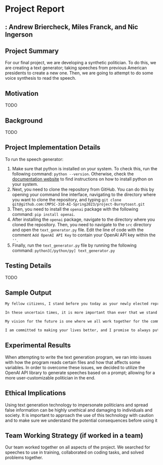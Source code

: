 # Project Report

## : Andrew Briercheck, Miles Franck, and Nic Ingerson

## Project Summary

For our final project, we are developing a synthetic politician. To do this, we are creating a text generator; taking
speeches from previous American presidents to create a new one. Then, we are going to attempt to do some voice synthesis
to read the speech.

## Motivation

TODO

## Background

TODO

## Project Implementation Details

To run the speech generator:

1. Make sure that python is installed on your system. To check this, run the following command: `python --version`. Otherwise, check the [documentation website](https://www.python.org) to find instructions on how to install python on your system.
2. Next, you need to clone the repository from GitHub. You can do this by opening your command line interface, navigating to the directory where you want to clone the repository, and typing `git clone git@github.com:CMPSC-310-AI-Spring2023/project-Burnytoast.git`
3. Then, you need to install the `openai` package with the following command: `pip install openai`.
4. After installing the `openai` package, navigate to the directory where you cloned the repository. Then, you need to navigate to the `src` directory and open the `text_generator.py` file. Edit the line of code with the comment `Add OpenAI API Key` to contain your OpenAI API key within the `''`.
5. Finally, run the `text_generator.py` file by running the following command: `python3[/python/py] text_generator.py`

## Testing Details

TODO

## Sample Output

```cmd
My fellow citizens, I stand before you today as your newly elected representative. I am honoured and humbled by the trust you have placed in me, and I promise to work hard on your behalf.

In these uncertain times, it is more important than ever that we stand together and support one another. I will do everything in my power to make sure that your voices are heard in government.

My vision for the future is one where we all work together for the common good. I believe that we can achieve great things if we put our differences aside and focus on what we have in common.

I am committed to making your lives better, and I promise to always put your interests first. Thank you for your support, and I look forward to serving you in the years to come.
```

## Experimental Results

When attempting to write the text generation program, we ran into issues with how the program reads certain files and how that affects some variables. In order to overcome these issues, we decided to utilize the OpenAI API library to generate speeches based on a prompt; allowing for a more user-customizable politician in the end.

## Ethical Implications

Using text generation technology to impersonate politicians and spread false information can be highly unethical and damaging to individuals and society. It is important to approach the use of this technology with caution and to make sure we understand the potential consequences before using it

## Team Working Strategy (if worked in a team)

Our team worked together on all aspects of the project. We searched for speeches to use in training, collaborated on coding tasks, and solved problems together.
